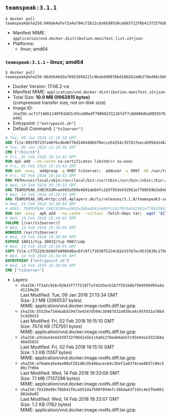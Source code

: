 ## `teamspeak:3.1.1`

```console
$ docker pull teamspeak@sha256:048de4afe72a4a794cf2b12cda95d9530ce683f22f8b413725f6dbd5864322fd
```

-	Manifest MIME: `application/vnd.docker.distribution.manifest.list.v2+json`
-	Platforms:
	-	linux; amd64

### `teamspeak:3.1.1` - linux; amd64

```console
$ docker pull teamspeak@sha256:0645646d5e76933694221c9babdd9976bd180262a0b379ed46cbbba793d57c1e
```

-	Docker Version: 17.06.2-ce
-	Manifest MIME: `application/vnd.docker.distribution.manifest.v2+json`
-	Total Size: **10.0 MB (9962815 bytes)**  
	(compressed transfer size, not on-disk size)
-	Image ID: `sha256:ac71f146b1149f61b82c93ce00edf7806623112bfdf7c68406dba9855576ed42`
-	Entrypoint: `["entrypoint.sh"]`
-	Default Command: `["ts3server"]`

```dockerfile
# Tue, 09 Jan 2018 21:10:58 GMT
ADD file:093f0723fa46f6cdbd6f7bd146448bb70ecce54254c35701feeceb956414622f in / 
# Tue, 09 Jan 2018 21:10:58 GMT
CMD ["/bin/sh"]
# Fri, 02 Feb 2018 19:14:42 GMT
RUN apk add --no-cache ca-certificates libstdc++ su-exec
# Fri, 02 Feb 2018 19:14:43 GMT
RUN set -eux;  addgroup -g 9987 ts3server;  adduser -u 9987 -Hh /var/ts3server -G ts3server -s /sbin/nologin -D ts3server;  mkdir -p /var/ts3server /var/run/ts3server;  chown ts3server:ts3server /var/ts3server /var/run/ts3server;  chmod 777 /var/ts3server /var/run/ts3server
# Fri, 02 Feb 2018 19:14:43 GMT
ENV PATH=/usr/local/sbin:/usr/local/bin:/usr/sbin:/usr/bin:/sbin:/bin:/opt/ts3server
# Wed, 14 Feb 2018 19:29:53 GMT
ARG TEAMSPEAK_CHECKSUM=ad403a589e4b91de04fc2d3f953e542561ef788559b3e84868492df22b5abdde
# Wed, 14 Feb 2018 19:29:53 GMT
ARG TEAMSPEAK_URL=http://dl.4players.de/ts/releases/3.1.0/teamspeak3-server_linux_alpine-3.1.0.tar.bz2
# Wed, 14 Feb 2018 19:30:03 GMT
# ARGS: TEAMSPEAK_CHECKSUM=ad403a589e4b91de04fc2d3f953e542561ef788559b3e84868492df22b5abdde TEAMSPEAK_URL=http://dl.4players.de/ts/releases/3.1.0/teamspeak3-server_linux_alpine-3.1.0.tar.bz2
RUN set -eux;  apk add --no-cache --virtual .fetch-deps tar;  wget "${TEAMSPEAK_URL}" -O server.tar.bz2;  echo "${TEAMSPEAK_CHECKSUM} *server.tar.bz2" | sha256sum -c -;  mkdir -p /opt/ts3server;  tar -xf server.tar.bz2 --strip-components=1 -C /opt/ts3server;  rm server.tar.bz2;  apk del .fetch-deps;  mv /opt/ts3server/*.so /opt/ts3server/redist/* /usr/local/lib;  ldconfig /usr/local/lib;  chown -R ts3server:ts3server /opt/ts3server
# Wed, 14 Feb 2018 19:30:03 GMT
VOLUME [/var/ts3server/]
# Wed, 14 Feb 2018 19:30:04 GMT
WORKDIR /var/ts3server/
# Wed, 14 Feb 2018 19:30:04 GMT
EXPOSE 10011/tcp 30033/tcp 9987/udp
# Wed, 14 Feb 2018 19:30:05 GMT
COPY file:c771229cbb8d7e896bd0ac6fc9f17103075224c82e33767ec4533639c179eb28 in /opt/ts3server 
# Wed, 14 Feb 2018 19:30:05 GMT
ENTRYPOINT ["entrypoint.sh"]
# Wed, 14 Feb 2018 19:30:06 GMT
CMD ["ts3server"]
```

-	Layers:
	-	`sha256:ff3a5c916c92643ff77519ffa742d3ec61b7f591b6b7504599d95a4a41134e28`  
		Last Modified: Tue, 09 Jan 2018 21:13:34 GMT  
		Size: 2.1 MB (2065537 bytes)  
		MIME: application/vnd.docker.image.rootfs.diff.tar.gzip
	-	`sha256:5552be734ebabd19473e4347d594c30487d32a039ce6c95fd31a70bd5c420415`  
		Last Modified: Fri, 02 Feb 2018 19:15:10 GMT  
		Size: 757.6 KB (757551 bytes)  
		MIME: application/vnd.docker.image.rootfs.diff.tar.gzip
	-	`sha256:a35da43e4d359722f08d2e5b1c9a012f8ede6de57c93e94a1d32268a466d5655`  
		Last Modified: Fri, 02 Feb 2018 19:15:10 GMT  
		Size: 1.3 KB (1267 bytes)  
		MIME: application/vnd.docker.image.rootfs.diff.tar.gzip
	-	`sha256:e70a6ea5e4ee80af201d6c9544bacecb4c3bef1a0374cae8037c04c500c7f094`  
		Last Modified: Wed, 14 Feb 2018 19:33:08 GMT  
		Size: 7.1 MB (7137298 bytes)  
		MIME: application/vnd.docker.image.rootfs.diff.tar.gzip
	-	`sha256:79320e99c70bb41f6ca953da7508f094efc36bda43f165c4e2fbe061082e0e05`  
		Last Modified: Wed, 14 Feb 2018 19:33:07 GMT  
		Size: 1.2 KB (1162 bytes)  
		MIME: application/vnd.docker.image.rootfs.diff.tar.gzip
